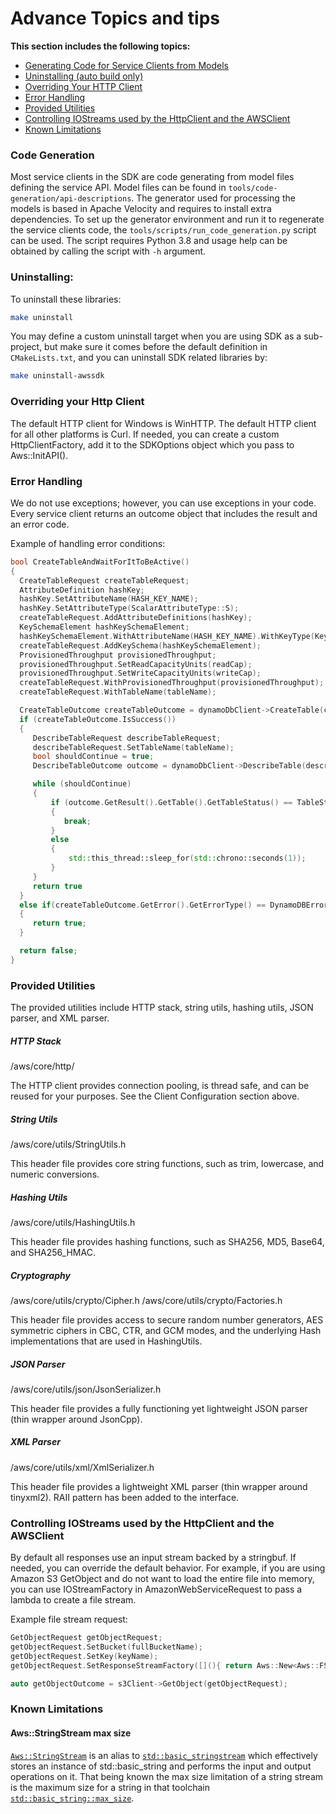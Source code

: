 # Advance Topics and tips

__This section includes the following topics:__
* [Generating Code for Service Clients from Models](#Code-Generation)
* [Uninstalling (auto build only)](#Uninstalling)
* [Overriding Your HTTP Client](#Overriding-your-Http-Client)
* [Error Handling](#Error-Handling)
* [Provided Utilities](#provided-utilities)
* [Controlling IOStreams used by the HttpClient and the AWSClient](#Controlling-IOStreams-used-by-the-HttpClient-and-the-AWSClient)
* [Known Limitations](#Known-Limitations)

### Code Generation
Most service clients in the SDK are code generating from model files defining the service API. 
Model files can be found in `tools/code-generation/api-descriptions`.
The generator used for processing the models is based in Apache Velocity and requires to install extra dependencies. 
To set up the generator environment and run it to regenerate the service clients code, the `tools/scripts/run_code_generation.py` script can be used. 
The script requires Python 3.8 and usage help can be obtained by calling the script with `-h` argument.

### Uninstalling:
To uninstall these libraries:
```sh
make uninstall
```
You may define a custom uninstall target when you are using SDK as a sub-project, but make sure it comes before the default definition in `CMakeLists.txt`, and you can uninstall SDK related libraries by:
```sh
make uninstall-awssdk
```

### Overriding your Http Client
The default HTTP client for Windows is WinHTTP. The default HTTP client for all other platforms is Curl. If needed, you can create a custom HttpClientFactory, add it to the SDKOptions object which you pass to Aws::InitAPI().

### Error Handling
We do not use exceptions; however, you can use exceptions in your code. Every service client returns an outcome object that includes the result and an error code.

Example of handling error conditions:

```cpp
bool CreateTableAndWaitForItToBeActive()
{
  CreateTableRequest createTableRequest;
  AttributeDefinition hashKey;
  hashKey.SetAttributeName(HASH_KEY_NAME);
  hashKey.SetAttributeType(ScalarAttributeType::S);
  createTableRequest.AddAttributeDefinitions(hashKey);
  KeySchemaElement hashKeySchemaElement;
  hashKeySchemaElement.WithAttributeName(HASH_KEY_NAME).WithKeyType(KeyType::HASH);
  createTableRequest.AddKeySchema(hashKeySchemaElement);
  ProvisionedThroughput provisionedThroughput;
  provisionedThroughput.SetReadCapacityUnits(readCap);
  provisionedThroughput.SetWriteCapacityUnits(writeCap);
  createTableRequest.WithProvisionedThroughput(provisionedThroughput);
  createTableRequest.WithTableName(tableName);

  CreateTableOutcome createTableOutcome = dynamoDbClient->CreateTable(createTableRequest);
  if (createTableOutcome.IsSuccess())
  {
     DescribeTableRequest describeTableRequest;
     describeTableRequest.SetTableName(tableName);
     bool shouldContinue = true;
     DescribeTableOutcome outcome = dynamoDbClient->DescribeTable(describeTableRequest);

     while (shouldContinue)
     {
         if (outcome.GetResult().GetTable().GetTableStatus() == TableStatus::ACTIVE)
         {
            break;
         }
         else
         {
             std::this_thread::sleep_for(std::chrono::seconds(1));
         }
     }
     return true
  }
  else if(createTableOutcome.GetError().GetErrorType() == DynamoDBErrors::RESOURCE_IN_USE)
  {
     return true;
  }

  return false;
}
```

### Provided Utilities
The provided utilities include HTTP stack, string utils, hashing utils, JSON parser, and XML parser.

##### HTTP Stack
/aws/core/http/

The HTTP client provides connection pooling, is thread safe, and can be reused for your purposes. See the Client Configuration section above.

##### String Utils
/aws/core/utils/StringUtils.h

This header file provides core string functions, such as trim, lowercase, and numeric conversions.

##### Hashing Utils
/aws/core/utils/HashingUtils.h

This header file provides hashing functions, such as SHA256, MD5, Base64, and SHA256_HMAC.

##### Cryptography
/aws/core/utils/crypto/Cipher.h
/aws/core/utils/crypto/Factories.h

This header file provides access to secure random number generators, AES symmetric ciphers in CBC, CTR, and GCM modes, and the underlying Hash implementations that are used in HashingUtils.

##### JSON Parser
/aws/core/utils/json/JsonSerializer.h

This header file provides a fully functioning yet lightweight JSON parser (thin wrapper around JsonCpp).

##### XML Parser
/aws/core/utils/xml/XmlSerializer.h

This header file provides a lightweight XML parser (thin wrapper around tinyxml2). RAII pattern has been added to the interface.

### Controlling IOStreams used by the HttpClient and the AWSClient
By default all responses use an input stream backed by a stringbuf. If needed, you can override the default behavior. For example, if you are using Amazon S3 GetObject and do not want to load the entire file into memory, you can use IOStreamFactory in AmazonWebServiceRequest to pass a lambda to create a file stream.

Example file stream request:

```cpp
GetObjectRequest getObjectRequest;
getObjectRequest.SetBucket(fullBucketName);
getObjectRequest.SetKey(keyName);
getObjectRequest.SetResponseStreamFactory([](){ return Aws::New<Aws::FStream>( ALLOCATION_TAG, DOWNLOADED_FILENAME, std::ios_base::out ); });

auto getObjectOutcome = s3Client->GetObject(getObjectRequest);
```

### Known Limitations

#### Aws::StringStream max size

[`Aws::StringStream`](https://github.com/aws/aws-sdk-cpp/blob/main/aws-cpp-sdk-core/include/aws/core/utils/memory/stl/AWSStringStream.h) is an alias to [`std::basic_stringstream`](https://en.cppreference.com/w/cpp/io/basic_stringstream) which effectively stores an instance of std::basic_string and performs the input and output operations on it. That being known the max size limitation of a string stream is the maximum size for a string in that toolchain [`std::basic_string::max_size`](https://en.cppreference.com/w/cpp/string/basic_string/max_size).